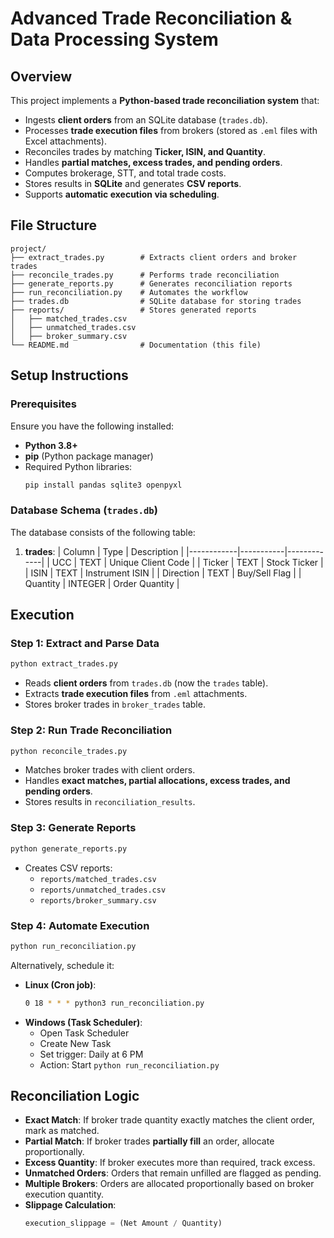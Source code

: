 # Advanced Trade Reconciliation & Data Processing System

## Overview
This project implements a **Python-based trade reconciliation system** that:
- Ingests **client orders** from an SQLite database (`trades.db`).
- Processes **trade execution files** from brokers (stored as `.eml` files with Excel attachments).
- Reconciles trades by matching **Ticker, ISIN, and Quantity**.
- Handles **partial matches, excess trades, and pending orders**.
- Computes brokerage, STT, and total trade costs.
- Stores results in **SQLite** and generates **CSV reports**.
- Supports **automatic execution via scheduling**.

## File Structure
```
project/
├── extract_trades.py        # Extracts client orders and broker trades
├── reconcile_trades.py      # Performs trade reconciliation
├── generate_reports.py      # Generates reconciliation reports
├── run_reconciliation.py    # Automates the workflow
├── trades.db                # SQLite database for storing trades
├── reports/                 # Stores generated reports
│   ├── matched_trades.csv
│   ├── unmatched_trades.csv
│   ├── broker_summary.csv
└── README.md                # Documentation (this file)
```

## Setup Instructions
### Prerequisites
Ensure you have the following installed:
- **Python 3.8+**
- **pip** (Python package manager)
- Required Python libraries:
  ```bash
  pip install pandas sqlite3 openpyxl
  ```

### Database Schema (`trades.db`)
The database consists of the following table:
1. **trades**:
   | Column      | Type       | Description |
   |------------|-----------|-------------|
   | UCC        | TEXT      | Unique Client Code |
   | Ticker     | TEXT      | Stock Ticker |
   | ISIN       | TEXT      | Instrument ISIN |
   | Direction  | TEXT      | Buy/Sell Flag |
   | Quantity   | INTEGER   | Order Quantity |

## Execution
### Step 1: Extract and Parse Data
```bash
python extract_trades.py
```
- Reads **client orders** from `trades.db` (now the `trades` table).
- Extracts **trade execution files** from `.eml` attachments.
- Stores broker trades in `broker_trades` table.

### Step 2: Run Trade Reconciliation
```bash
python reconcile_trades.py
```
- Matches broker trades with client orders.
- Handles **exact matches, partial allocations, excess trades, and pending orders**.
- Stores results in `reconciliation_results`.

### Step 3: Generate Reports
```bash
python generate_reports.py
```
- Creates CSV reports:
  - `reports/matched_trades.csv`
  - `reports/unmatched_trades.csv`
  - `reports/broker_summary.csv`

### Step 4: Automate Execution
```bash
python run_reconciliation.py
```
Alternatively, schedule it:
- **Linux (Cron job)**:
  ```bash
  0 18 * * * python3 run_reconciliation.py
  ```
- **Windows (Task Scheduler)**:
  - Open Task Scheduler
  - Create New Task
  - Set trigger: Daily at 6 PM
  - Action: Start `python run_reconciliation.py`

## Reconciliation Logic
- **Exact Match**: If broker trade quantity exactly matches the client order, mark as matched.
- **Partial Match**: If broker trades **partially fill** an order, allocate proportionally.
- **Excess Quantity**: If broker executes more than required, track excess.
- **Unmatched Orders**: Orders that remain unfilled are flagged as pending.
- **Multiple Brokers**: Orders are allocated proportionally based on broker execution quantity.
- **Slippage Calculation**:
  ```python
  execution_slippage = (Net Amount / Quantity)
  ```

